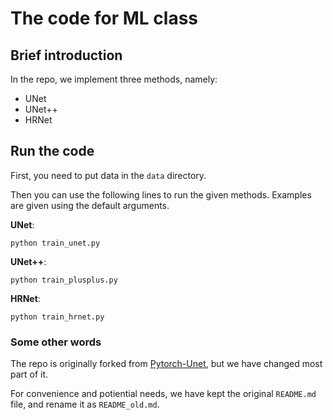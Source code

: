 # The code for ML class


## Brief introduction
In the repo, we implement three methods, namely:
* UNet
* UNet++
* HRNet


## Run the code
First, you need to put data in the ``data`` directory.

Then you can use the following lines to run the given methods. Examples are given using the default arguments.

**UNet**:
```
python train_unet.py
```

**UNet++**:
```
python train_plusplus.py
```

**HRNet**:
```
python train_hrnet.py
```


### Some other words
The repo is originally forked from [Pytorch-Unet](https://github.com/milesial/Pytorch-UNet), but we have changed most part of it. 
<!-- The reason that we do not directly forked it on github is that the github only supports public fork, which means that everyone can see our work and is not so suitable for a class assignment. -->
For convenience and potiential needs, we have kept the original ``README.md`` file, and rename it as ``README_old.md``.

